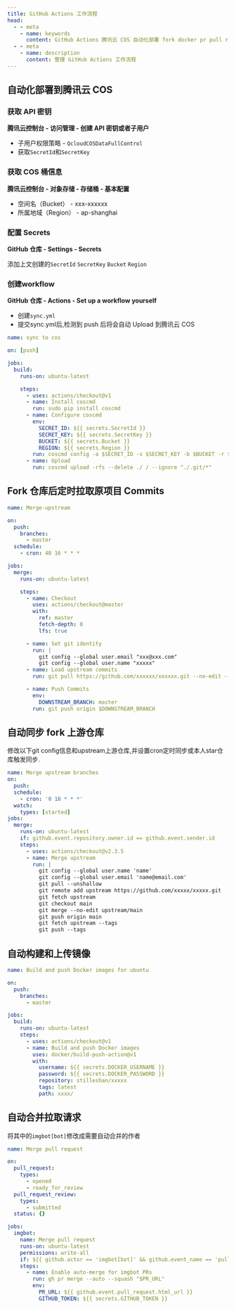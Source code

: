 ```yaml
---
title: GitHub Actions 工作流程
head:
  - - meta
    - name: keywords
      content: GitHub Actions 腾讯云 COS 自动化部署 fork docker pr pull request
  - - meta
    - name: description
      content: 整理 GitHub Actions 工作流程
---
```


## 自动化部署到腾讯云 COS

### 获取 API 密钥

**腾讯云控制台 - 访问管理 - 创建 API 密钥或者子用户**

- 子用户权限策略 - `QcloudCOSDataFullControl`
- 获取`SecretId`和`SecretKey`

### 获取 COS 桶信息

**腾讯云控制台 - 对象存储 - 存储桶 - 基本配置**

- 空间名（Bucket） - xxx-xxxxxx
- 所属地域（Region） - ap-shanghai

### 配置 Secrets

**GitHub 仓库 - Settings - Secrets**

添加上文创建的`SecretId` `SecretKey` `Bucket` `Region`

### 创建workflow

**GitHub 仓库 - Actions - Set up a workflow yourself**

- 创建`sync.yml`
- 提交sync.yml后,检测到 push 后将会自动 Upload 到腾讯云 COS

```yaml
name: sync to cos

on: [push]

jobs:
  build:
    runs-on: ubuntu-latest

    steps:
      - uses: actions/checkout@v1
      - name: Install coscmd
        run: sudo pip install coscmd
      - name: Configure coscmd
        env:
          SECRET_ID: ${{ secrets.SecretId }}
          SECRET_KEY: ${{ secrets.SecretKey }}
          BUCKET: ${{ secrets.Bucket }}
          REGION: ${{ secrets.Region }}
        run: coscmd config -a $SECRET_ID -s $SECRET_KEY -b $BUCKET -r $REGION
      - name: Upload
        run: coscmd upload -rfs --delete ./ / --ignore "./.git/*"
```

## Fork 仓库后定时拉取原项目 Commits

```yaml
name: Merge-upstream

on:
  push:
    branches:
      - master
  schedule:
    - cron: 40 16 * * *

jobs:
  merge:
    runs-on: ubuntu-latest

    steps:
      - name: Checkout
        uses: actions/checkout@master
        with:
          ref: master
          fetch-depth: 0
          lfs: true

      - name: Set git identity
        run: |
          git config --global user.email "xxx@xxx.com"
          git config --global user.name "xxxxx"
      - name: Load upstream commits
        run: git pull https://github.com/xxxxxx/xxxxxx.git --no-edit --strategy-option ours

      - name: Push Commits
        env:
          DOWNSTREAM_BRANCH: master
        run: git push origin $DOWNSTREAM_BRANCH
```

## 自动同步 fork 上游仓库

修改以下git config信息和upstream上游仓库,并设置cron定时同步或本人star仓库触发同步.

```yaml
name: Merge upstream branches
on:
  push:
  schedule:
    - cron: '0 18 * * *'
  watch:
    types: [started]
jobs:
  merge:
    runs-on: ubuntu-latest
    if: github.event.repository.owner.id == github.event.sender.id
    steps:
      - uses: actions/checkout@v2.3.5
      - name: Merge upstream
        run: |
          git config --global user.name 'name'
          git config --global user.email 'name@email.com'
          git pull --unshallow
          git remote add upstream https://github.com/xxxxx/xxxxx.git
          git fetch upstream
          git checkout main
          git merge --no-edit upstream/main
          git push origin main
          git fetch upstream --tags
          git push --tags
```

## 自动构建和上传镜像

```yaml
name: Build and push Docker images for ubuntu

on:
  push:
    branches:
      - master

jobs:
  build:
    runs-on: ubuntu-latest
    steps:
      - uses: actions/checkout@v1
      - name: Build and push Docker images
        uses: docker/build-push-action@v1
        with:
          username: ${{ secrets.DOCKER_USERNAME }}
          password: ${{ secrets.DOCKER_PASSWORD }}
          repository: stilleshan/xxxxx
          tags: latest
          path: xxxx/
```

## 自动合并拉取请求

将其中的`imgbot[bot]`修改成需要自动合并的作者

```yaml
name: Merge pull request

on:
  pull_request:
    types:
      - opened
      - ready_for_review
  pull_request_review:
    types:
      - submitted
  status: {}

jobs:
  imgbot:
    name: Merge pull request
    runs-on: ubuntu-latest
    permissions: write-all
    if: ${{ github.actor == 'imgbot[bot]' && github.event_name == 'pull_request'}}
    steps:
      - name: Enable auto-merge for imgbot PRs
        run: gh pr merge --auto --squash "$PR_URL"
        env:
          PR_URL: ${{ github.event.pull_request.html_url }}
          GITHUB_TOKEN: ${{ secrets.GITHUB_TOKEN }}
```
